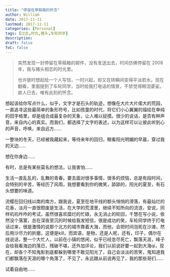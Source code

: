 ```yaml
---
title: "停留在草稿箱的怀念"
author: William
date: 2017-11-11
lastmod: 2017-11-11
categories: [Personal]
tags: [过去,时光,猪头,车轮同学]
description: 
draft: false
ToC: false
---
```


> 突然发现一封停留在草稿箱的邮件，没有发送出去，时间仿佛停留在 2008 年，我与猪头相恋的时光里。
> 
> 也许彼时想起给一个人写信，一时兴起，却又在转瞬间变得平淡若水。现在翻看，里面提到了车轮同学，当时给我打电话的情景，不禁觉得眼泪婆娑。故人已去，唯有此刻的怀念。

<!--more-->

想起该给你写点什么，似乎，文字才是石头的轨迹，想像在大片大片偌大的荒园，一直追寻这些最简单的象形符号，比如孩童的时代，将它们小心翼翼的描绘在单纯的田字格里，却是组合成最复杂的天象，让人难以捉摸。很少的说话，是否有种声音，来自内心的真实。而我们，都选择了文字的表述，以为这样可以让彼此听到心的声音，呼唤，来自远方……

一整块的冬天，已经被我藏起来，等待来年的回归，眼看阳光明媚的早晨，穿过我的天边……

想在你身边……

有时，总是有某些莫名的想法，让我害怕……

生活一直乱乱的，乱舞的青春。要去面对很多事情，很多的烦恼，总是有段时间，会特别的辛苦，等经历了风雨，我想要看到你的微笑，舔舔的，阳光的夏至，有石头想要的味道。

流樱在回归线以南的南方，跟我说，夏至在地平线的额头悄悄的滑落，有最灿烂的花香，淡月一直很颓废是生活，在大学的荒漠里，继续不知所向的流浪，安说，同样叽叽咋咋的考试，虽然很喜欢糜烂的忙碌，永无消止的轮回，千慧在写小说，依然没个落寞，总在深夜至沉的时候给我发短信，很是成功的笑，车轮同学终于打电话过来，很是激情的说那个北方的城市靠着大海，而他，会把时间泡死在沙滩，然后用沙尽力的折磨，这便是kill，而宾语，是物，还是人呢，还有，印子，偶尔在线说话，整一个大忙人，以前在小镇的悠闲，似乎已经怠尽死亡，飘落天涯，峰子会给我看海边的落日，残破不堪，还外加评论，我们以前说好要一起到大海qi，现在，却各个不知鬼影到底都躲到哪里不敢见阳光了，自己会淡淡的苦笑，鬼知道我们都飘落在天涯的哪个角落了，不见了，永远跟从前说再见了，我的那些哥们……

试着自由地……

